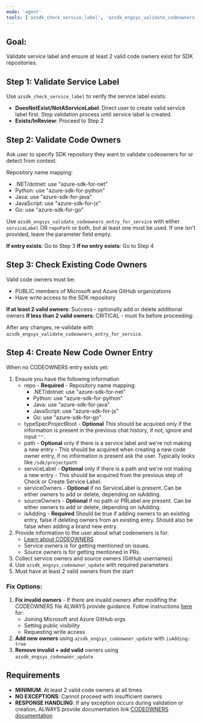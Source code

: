 ```yaml
---
mode: 'agent'
tools: ['azsdk_check_service_label', 'azsdk_engsys_validate_codeowners_entry_for_service', 'azsdk_engsys_codeowner_update']
---
```

 
## Goal:
Validate service label and ensure at least 2 valid code owners exist for SDK repositories.
 
## Step 1: Validate Service Label
Use `azsdk_check_service_label` to verify the service label exists:
- **DoesNotExist/NotAServiceLabel**: Direct user to create valid service label first. Stop validation process until service label is created.
- **Exists/InReview**: Proceed to Step 2
 
## Step 2: Validate Code Owners  
Ask user to specify SDK repository they want to validate codeowners for or detect from context.
 
Repository name mapping:
- .NET/dotnet: use "azure-sdk-for-net"
- Python: use "azure-sdk-for-python"
- Java: use "azure-sdk-for-java"
- JavaScript: use "azure-sdk-for-js"
- Go: use "azure-sdk-for-go"
 
Use `azsdk_engsys_validate_codeowners_entry_for_service` with either `serviceLabel` OR `repoPath` or both, but at least one must be used. If one isn't provided, leave the parameter field empty.
 
**If entry exists**: Go to Step 3
**If no entry exists**: Go to Step 4
 
## Step 3: Check Existing Code Owners
Valid code owners must be:
- PUBLIC members of Microsoft and Azure GitHub organizations  
- Have write access to the SDK repository
 
**If at least 2 valid owners**: Success - optionally add or delete additional owners
**If less than 2 valid owners**: CRITICAL - must fix before proceeding:
 
After any changes, re-validate with `azsdk_engsys_validate_codeowners_entry_for_service`.
 
## Step 4: Create New Code Owner Entry
When no CODEOWNERS entry exists yet:
1. Ensure you have the following information
   - repo - **Required** - Repository name mapping:
      - .NET/dotnet: use "azure-sdk-for-net"
      - Python: use "azure-sdk-for-python"
      - Java: use "azure-sdk-for-java"
      - JavaScript: use "azure-sdk-for-js"
      - Go: use "azure-sdk-for-go"
   - typeSpecProjectRoot - **Optional** This should be acquired only if the information is present in the previous chat history, if not, ignore and input `""`.
   - path - **Optional** only if there is a service label and we're not making a new entry - This should be acquired when creating a new code owner entry, if no information is present ask the user. Typically looks like `/sdk/projectpath`
   - serviceLabel - **Optional** only if there is a path and we're not making a new entry - This should be acquired from the previous step of Check or Create Service Label.
   - serviceOwners - **Optional** if no ServiceLabel is present. Can be either owners to add or delete, depending on isAdding.
   - sourceOwners - **Optional** if no path or PRLabel are present. Can be either owners to add or delete, depending on isAdding.
   - isAdding - **Required** Should be true if adding owners to an existing entry, false if deleting owners from an existing entry. Should also be false when adding a brand new entry.
1. Provide information to the user about what codeowners is for:
   - [Learn about CODEOWNERS](https://eng.ms/docs/products/azure-developer-experience/develop/supporting-sdk-customers/overview)
   - Service owners is for getting mentioned on issues.
   - Source owners is for getting mentioned in PRs.
2. Collect service owners and source owners (GitHub usernames)
3. Use `azsdk_engsys_codeowner_update` with required parameters
4. Must have at least 2 valid owners from the start
 
### Fix Options:
1. **Fix invalid owners** - If there are invalid owners after modifing the CODEOWNERS file ALWAYS provide guidance.
   Follow instructions [here](https://aka.ms/azsdk/access) for:
   - Joining Microsoft and Azure GitHub orgs
   - Setting public visibility
   - Requesting write access
2. **Add new owners** using `azsdk_engsys_codeowner_update` with `isAdding: true`
3. **Remove invalid + add valid** owners using `azsdk_engsys_codeowner_update`
 
## Requirements
- **MINIMUM**: At least 2 valid code owners at all times
- **NO EXCEPTIONS**: Cannot proceed with insufficient owners
- **RESPONSE HANDLING**: If any exception occurs during validation or creation, ALWAYS provide documentation link [CODEOWNERS documentation](https://eng.ms/docs/products/azure-developer-experience/develop/supporting-sdk-customers/codeowners)